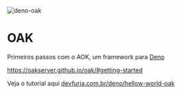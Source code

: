 ![deno-oak](https://user-images.githubusercontent.com/1257048/88606966-634c5a80-d054-11ea-8c51-737fd6f3fb1c.png)

# OAK

Primeiros passos com o AOK, um framework para [Deno](https://deno.land/)

https://oakserver.github.io/oak/#getting-started

Veja o tutorial aqui [devfuria.com.br/deno/hellow-world-oak](http://devfuria.com.br/deno/hellow-world-oak)



